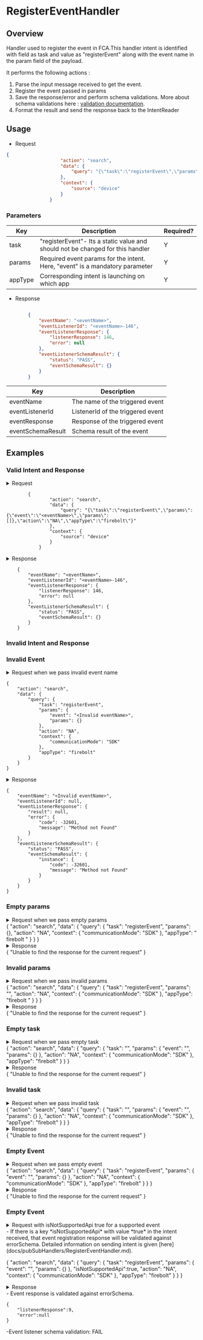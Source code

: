 # RegisterEventHandler 

## Overview

Handler used to register the event in FCA.This handler intent is identified with field as task and value as "registerEvent" along with the event name in the param field of the payload.

It performs the following actions :
1. Parse the input message received to get the event.
2. Register the event passed in params 
3. Save the response/error and perform schema validations. More about schema validations here : [validation documentation](../Validations.md).
4. Format the result and send the response back to the IntentReader

## Usage
* Request

```json
{
                    "action": "search",
                    "data": {
                        "query": "{\"task\":\"registerEvent\",\"params\":{\"event\":\"<eventName>\",\"params\":[]},\"action\":\"NA\",\"appType\":\"firebolt\"}"
                    },
                    "context": {
                        "source": "device"
                    }
                }
```

### Parameters

| Key               | Description                                                                         | Required? |
|-------------------|-------------------------------------------------------------------------------------|-----------|
| task              | "registerEvent"- Its a static value and should not be changed for this handler      | Y         |
| params            | Required event params for  the intent. Here, "event" is a mandatory parameter       | Y         |
| appType           | Corresponding intent is launching on which app                                      | Y         |


* Response

```json

        {
            "eventName": "<eventName>",
            "eventListenerId": "<eventName>-146",
            "eventListenerResponse": {
                "listenerResponse": 146,
                "error": null
            },
            "eventListenerSchemaResult": {
                "status": "PASS",
                "eventSchemaResult": {}
            }
        }
```

| Key                   | Description                                     | 
|-----------------------|-------------------------------------------------|
| eventName             | The name of the triggered event                 |
| eventListenerId       | ListenerId of the triggered event               | 
| eventResponse         | Response of the triggered event                 | 
| eventSchemaResult     | Schema result of the event                      |    

## Examples

### Valid Intent and Response

<details>
    <summary> Request </summary>
</details>
          
            {
                    "action": "search",
                    "data": {
                        "query": "{\"task\":\"registerEvent\",\"params\":{\"event\":\"<eventName>\",\"params\":[]},\"action\":\"NA\",\"appType\":\"firebolt\"}"
                    },
                    "context": {
                        "source": "device"
                    }
                }

<details>
    <summary> Response </summary>
</details>

        {
            "eventName": "<eventName>",
            "eventListenerId": "<eventName>-146",
            "eventListenerResponse": {
                "listenerResponse": 146,
                "error": null
            },
            "eventListenerSchemaResult": {
                "status": "PASS",
                "eventSchemaResult": {}
            }
        }
### Invalid Intent and Response
### Invalid Event
<details>
    <summary>Request when we pass invalid event name </summary>
</details>
    
    {
        "action": "search",
        "data": {
            "query": {
                "task": "registerEvent",
                "params": {
                    "event": "<Invalid eventName>",
                    "params": {}
                },
                "action": "NA",
                "context": {
                    "communicationMode": "SDK"
                },
                "appType": "firebolt"
            }
        }
    }

<details>
    <summary> Response </summary>
</details>

    {
        "eventName": "<Invalid eventName>",
        "eventListenerId": null,
        "eventListenerResponse": {
            "result": null,
            "error": {
                "code": -32601,
                "message": "Method not Found"
            }
        },
        "eventListenerSchemaResult": {
            "status": "PASS",
            "eventSchemaResult": {
                "instance": {
                    "code": -32601,
                    "message": "Method not Found"
                }
            }
        }
    }

### Empty params
<details>
    <summary>Request when we pass empty params </summary>
</details>
    {
        "action": "search",
        "data": {
            "query": {
                "task": "registerEvent",
                "params": {},
                "action": "NA",
                "context": {
                    "communicationMode": "SDK"
                },
                "appType": " firebolt "
            }
        }
    }

<details>
    <summary> Response </summary>
</details>
    {
        "Unable to find the response for the current request" 
    }

### Invalid params
<details>
    <summary>Request when we pass invalid params </summary>
</details>
    {
        "action": "search",
        "data": {
            "query": {
                "task": "registerEvent",
                "params": "<Invalid Params>",
                "action": "NA",
                "context": {
                    "communicationMode": "SDK"
                },
                "appType": "firebolt "
            }
        }
    }

<details>
    <summary> Response </summary>
</details>
    {
        "Unable to find the response for the current request" 
    }

### Empty task
<details>
    <summary>Request when we pass empty task </summary>
</details>
    {
        "action": "search",
        "data": {
            "query": {
                "task": "",
                "params": {
                    "event": "<eventName>",
                    "params": {}
                },
                "action": "NA",
                "context": {
                    "communicationMode": "SDK"
                },
                "appType": "firebolt"
            }
        }
    }

<details>
    <summary> Response </summary>
</details>
    {
        "Unable to find the response for the current request" 
    }

### Invalid task
<details>
    <summary>Request when we pass invalid task </summary>
</details>
{
    "action": "search",
        "data": {
            "query": {
                "task": "<Invalid Task>",
                "params": {
                    "event": "<eventName>",
                    "params": {}
                },
                "action": "NA",
                "context": {
                    "communicationMode": "SDK"
                },
                "appType": "firebolt"
            }
        }
}

<details>
    <summary> Response </summary>
</details>
    {
        "Unable to find the response for the current request" 
    }

### Empty Event 
<details>
    <summary>Request when we pass empty event </summary>
</details>
{
    "action": "search",
        "data": {
            "query": {
                "task": "registerEvent",
                "params": {
                    "event": "",
                    "params": {}
                },
                "action": "NA",
                "context": {
                    "communicationMode": "SDK"
                },
                "appType": "firebolt"
            }
        }
}

<details>
    <summary> Response </summary>
</details>
    {
        "Unable to find the response for the current request" 
    }

### Empty Event 
<details>
    <summary>Request with isNotSupportedApi true for a supported event</summary>
</details>
- If there is a key *isNotSupportedApi* with value *true* in the intent received, that event registration response will be validated against errorSchema. Detailed information on sending intent is given [here](docs/pubSubHandlers/RegisterEventHandler.md).

    
{
    "action": "search",
        "data": {
            "query": {
                "task": "registerEvent",
                "params": {
                    "event": "<eventName>",
                    "params": {}
                },
                "isNotSupportedApi":true,
                "action": "NA",
                "context": {
                    "communicationMode": "SDK"
                },
                "appType": "firebolt"
            }
        }
}

<details>
    <summary>Response</summary>
</details>
- Event response is validated against errorSchema.

    {
        "listenerResponse":9,
        "error":null
    }
-Event listener schema validation: FAIL
